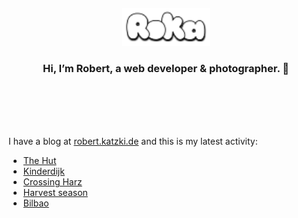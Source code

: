 <div align="center">
  <br>
  <br>
  <br>
  <br>
  <a href="https://robert.katzki.de/">
    <img width="140" src="https://github.com/ro-ka/ro-ka/blob/master/logo.svg" alt="Roka">
  </a>
  <br>
  <h3>Hi, I’m Robert, a web developer & photographer. 👋</h3>
 
  <br>
  <br>
  <br>
  <br>
</div>

I have a blog at [robert.katzki.de](https://robert.katzki.de/) and this is my latest activity:
<!-- BLOG-POST-LIST:START -->
- [The Hut](https://robert.katzki.de/photos/2025/the-hut)
- [Kinderdijk](https://robert.katzki.de/photos/2025/kinderdijk)
- [Crossing Harz](https://robert.katzki.de/photos/2025/crossing-harz)
- [Harvest season](https://robert.katzki.de/photos/2025/harvest-season)
- [Bilbao](https://robert.katzki.de/photos/2025/bilbao)
<!-- BLOG-POST-LIST:END -->
